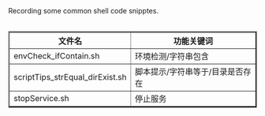 <html>
    <body>
        Recording some common shell code snipptes.</br>
        </br>
        <table border="2">
            <tr>
				<th>文件名</th>
				<th>功能关键词</th>
			</tr>
			<tr>
				<td>envCheck_ifContain.sh</td>
				<td>环境检测/字符串包含</td>
			</tr>
			<tr>
				<td>scriptTips_strEqual_dirExist.sh</td>
				<td>脚本提示/字符串等于/目录是否存在</td>
			</tr>
			<tr>
				<td>stopService.sh</td>
				<td>停止服务</td>
			</tr>
		</table>
	</body>
</html>

